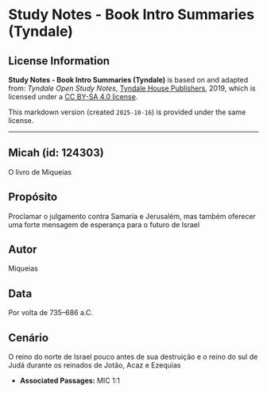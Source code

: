 # Study Notes - Book Intro Summaries (Tyndale)

## License Information

**Study Notes - Book Intro Summaries (Tyndale)** is based on and adapted from: _Tyndale Open Study Notes_, [Tyndale House Publishers](https://tyndaleopenresources.com/), 2019, which is licensed under a [CC BY-SA 4.0 license](https://creativecommons.org/licenses/by-sa/4.0/legalcode.en).

This markdown version (created `2025-10-16`) is provided under the same license.



--------------------------------

## Micah (id: 124303)

O livro de Miqueias

Propósito
---------

Proclamar o julgamento contra Samaria e Jerusalém, mas também oferecer uma forte mensagem de esperança para o futuro de Israel

Autor
-----

Miqueias

Data
----

Por volta de 735–686 a.C.

Cenário
-------

O reino do norte de Israel pouco antes de sua destruição e o reino do sul de Judá durante os reinados de Jotão, Acaz e Ezequias

* **Associated Passages:** MIC 1:1

